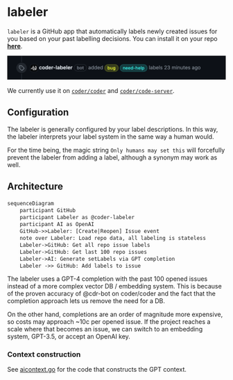 # labeler

`labeler` is a GitHub app that automatically labels newly created issues for you
based on your past labelling decisions. You can install it on your repo
[**here**](https://github.com/marketplace/coder-labeler).

![img](./img/example-label.png)

We currently use it on [`coder/coder`](https://github.com/coder/coder) and
[`coder/code-server`](https://github.com/coder/code-server).

## Configuration

The labeler is generally configured by your label descriptions. In this way, the labeler
interprets your label system in the same way a human would.

For the time being, the magic string `Only humans may set this` will forcefully prevent
the labeler from adding a label, although a synonym may work as well.

## Architecture

```mermaid
sequenceDiagram
    participant GitHub
    participant Labeler as @coder-labeler 
    participant AI as OpenAI
    GitHub->>Labeler: [Create|Reopen] Issue event
    note over Labeler: Load repo data, all labeling is stateless
    Labeler->GitHub: Get all repo issue labels
    Labeler->GitHub: Get last 100 repo issues
    Labeler->AI: Generate setLabels via GPT completion
    Labeler ->> GitHub: Add labels to issue
```

The labeler uses a GPT-4 completion with the past 100 opened issues instead of
a more complex vector DB / embedding system. This is because of the proven
accuracy of @cdr-bot on coder/coder and the fact that the completion approach lets us remove
the need for a DB.

On the other hand, completions are an order of magnitude more expensive, so
costs may approach ~10c per opened issue. If the project reaches a scale where that becomes an issue, we can switch to an embedding system, GPT-3.5, or accept an OpenAI key.

### Context construction

See [aicontext.go](./aicontext.go) for the code that constructs the GPT context.
